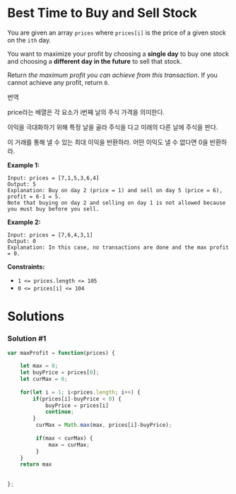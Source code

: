 # Best Time to Buy and Sell Stock

You are given an array `prices` where `prices[i]` is the price of a given stock on the `ith` day.

You want to maximize your profit by choosing a **single day** to buy one stock and choosing a **different day in the future** to sell that stock.

Return *the maximum profit you can achieve from this transaction*. If you cannot achieve any profit, return `0`.

번역 

 price라는 배열은 각 요소가 i번째 날의 주식 가격을 의미한다.

이익을 극대화하기 위해 특정 날을 골라 주식을 다고 미래의 다른 날에 주식을 판다.

이 거래를 통해 낼 수 있는 최대 이익을 반환하라. 어떤 이익도 낼 수 없다면 0을 반환하라.

**Example 1:**

```
Input: prices = [7,1,5,3,6,4]
Output: 5
Explanation: Buy on day 2 (price = 1) and sell on day 5 (price = 6), profit = 6-1 = 5.
Note that buying on day 2 and selling on day 1 is not allowed because you must buy before you sell.

```

**Example 2:**

```
Input: prices = [7,6,4,3,1]
Output: 0
Explanation: In this case, no transactions are done and the max profit = 0.

```

**Constraints:**

- `1 <= prices.length <= 105`
- `0 <= prices[i] <= 104`

# Solutions

### Solution #1

```jsx
var maxProfit = function(prices) {    

    let max = 0;
    let buyPrice = prices[0];
    let curMax = 0;
    
    for(let i = 1; i<prices.length; i++) {
        if(prices[i]-buyPrice < 0) {
            buyPrice = prices[i]
            continue;
        }
         curMax = Math.max(max, prices[i]-buyPrice);
        
         if(max < curMax) {
             max = curMax;
         }
    }
    return max
    
    
};
```